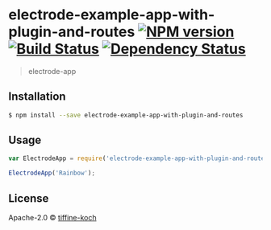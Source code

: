 # electrode-example-app-with-plugin-and-routes [![NPM version][npm-image]][npm-url] [![Build Status][travis-image]][travis-url] [![Dependency Status][daviddm-image]][daviddm-url]
> electrode-app

## Installation

```sh
$ npm install --save electrode-example-app-with-plugin-and-routes
```

## Usage

```js
var ElectrodeApp = require('electrode-example-app-with-plugin-and-routes');

ElectrodeApp('Rainbow');
```
## License

Apache-2.0 © [tiffine-koch](tiffinekoch)


[npm-image]: https://badge.fury.io/js/electrode-example-app-with-plugin-and-routes.svg
[npm-url]: https://npmjs.org/package/electrode-example-app-with-plugin-and-routes
[travis-image]: https://travis-ci.org/electrode-io/electrode-example-app-with-plugin-and-routes.svg?branch=master
[travis-url]: https://travis-ci.org/electrode-io/electrode-example-app-with-plugin-and-routes
[daviddm-image]: https://david-dm.org/electrode-io/electrode-example-app-with-plugin-and-routes.svg?theme=shields.io
[daviddm-url]: https://david-dm.org/electrode-io/electrode-example-app-with-plugin-and-routes
